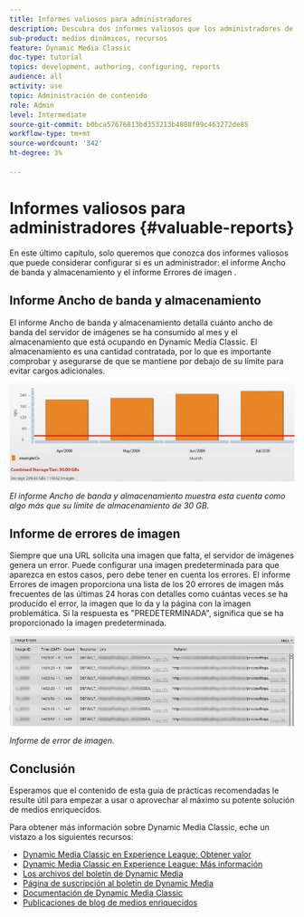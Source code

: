 ```yaml
---
title: Informes valiosos para administradores
description: Descubra dos informes valiosos que los administradores de Dynamic Media Classic deben considerar para configurar.
sub-product: medios dinámicos, recursos
feature: Dynamic Media Classic
doc-type: tutorial
topics: development, authoring, configuring, reports
audience: all
activity: use
topic: Administración de contenido
role: Admin
level: Intermediate
source-git-commit: b0bca57676813bd353213b4808f99c463272de85
workflow-type: tm+mt
source-wordcount: '342'
ht-degree: 3%

---
```



# Informes valiosos para administradores {#valuable-reports}

En este último capítulo, solo queremos que conozca dos informes valiosos que puede considerar configurar si es un administrador: el informe Ancho de banda y almacenamiento y el informe Errores de imagen .

## Informe Ancho de banda y almacenamiento

El informe Ancho de banda y almacenamiento detalla cuánto ancho de banda del servidor de imágenes se ha consumido al mes y el almacenamiento que está ocupando en Dynamic Media Classic. El almacenamiento es una cantidad contratada, por lo que es importante comprobar y asegurarse de que se mantiene por debajo de su límite para evitar cargos adicionales.

![image](assets/valuable-reports/reports-1.jpg)

_El informe Ancho de banda y almacenamiento muestra esta cuenta como algo más que su límite de almacenamiento de 30 GB._

## Informe de errores de imagen

Siempre que una URL solicita una imagen que falta, el servidor de imágenes genera un error. Puede configurar una imagen predeterminada para que aparezca en estos casos, pero debe tener en cuenta los errores. El informe Errores de imagen proporciona una lista de los 20 errores de imagen más frecuentes de las últimas 24 horas con detalles como cuántas veces se ha producido el error, la imagen que lo da y la página con la imagen problemática. Si la respuesta es &quot;PREDETERMINADA&quot;, significa que se ha proporcionado la imagen predeterminada.

![image](assets/valuable-reports/reports-2.jpg)

_Informe de error de imagen._

## Conclusión

Esperamos que el contenido de esta guía de prácticas recomendadas le resulte útil para empezar a usar o aprovechar al máximo su potente solución de medios enriquecidos.

Para obtener más información sobre Dynamic Media Classic, eche un vistazo a los siguientes recursos:

- [Dynamic Media Classic en Experience League: Obtener valor](https://guided.adobe.com/?launch=AEM-5a#recommended/solutions/experience-manager)
- [Dynamic Media Classic en Experience League: Más información](https://guided.adobe.com/?launch=AEM-6a#recommended/solutions/experience-manager)
- [Los archivos del boletín de Dynamic Media](https://docs.adobe.com/content/help/en/dynamic-media-classic/using/dynamic-media-newsletter.html)
- [Página de suscripción al boletín de Dynamic Media](https://www.adobe.com/subscription/dynamic-media-newsletter.html)
- [Documentación de Dynamic Media Classic](https://docs.adobe.com/content/help/en/dynamic-media-classic/using/home.html)
- [Publicaciones de blog de medios enriquecidos](https://theblog.adobe.com/tag/dynamic-media)
